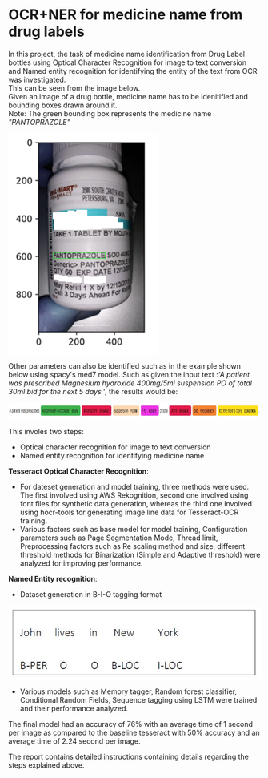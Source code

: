 # OCR+NER for medicine name from drug labels

In this project, the task of medicine name identification from Drug Label bottles using Optical Character Recognition for image to text conversion and Named entity recognition for identifying the entity of the text from OCR was investigated.  
This can be seen from the image below.   
Given an image of a drug bottle, medicine name has to be idenitified and bounding boxes drawn around it.   
Note: The green bounding box represents the medicine name _"PANTOPRAZOLE"_

<img align="center" width = 300 src="images/boundingbox.png">

Other parameters can also be identified such as in the example shown below using spacy's med7 model. Such as given the input text :_'A patient was prescribed Magnesium hydroxide 400mg/5ml suspension PO of total 30ml  bid for the next 5 days.'_, the results would be:  

<img align="center" width = 800 height = 35 src="images/NER_med7.JPG">


This involes two steps:  
* Optical character recognition for image to text conversion
* Named entity recognition for identifying medicine name


__Tesseract Optical Character Recognition__:  
* For dateset generation and model training, three methods were used. The first involved using AWS Rekognition, second one involved using font files for synthetic data generation, whereas the third one involved using hocr-tools for generating image line data for Tesseract-OCR training.  
* Various factors such as base model for model training, Configuration parameters such as Page Segmentation Mode, Thread limit, Preprocessing factors such as Re scaling method and size, different threshold methods for Binarization (Simple and Adaptive threshold) were analyzed for improving performance.  

__Named Entity recognition__:  
* Dataset generation in B-I-O tagging format

<img align="center" width = 600 src="images/BIO.JPG">

* Various models such as Memory tagger, Random forest classifier, Conditional Random Fields, Sequence tagging using LSTM were trained and their performance analyzed.

The final model had an accuracy of 76% with an average time of 1 second per image as compared to the baseline tesseract with 50% accuracy and an average time of 2.24 second per image.  

The report contains detailed instructions containing details regarding the steps explained above.

 
